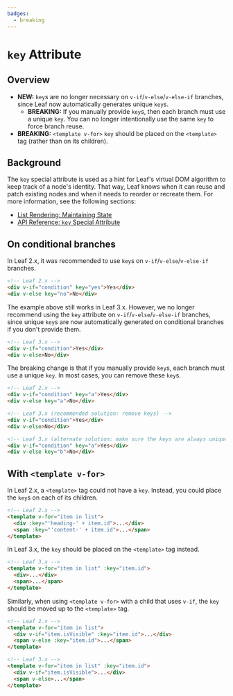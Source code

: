 ```yaml
---
badges:
  - breaking
---
```


# `key` Attribute <MigrationBadges :badges="$frontmatter.badges" />

## Overview

- **NEW:** `key`s are no longer necessary on `v-if`/`v-else`/`v-else-if` branches, since Leaf now automatically generates unique `key`s.
  - **BREAKING:** If you manually provide `key`s, then each branch must use a unique `key`. You can no longer intentionally use the same `key` to force branch reuse.
- **BREAKING:** `<template v-for>` `key` should be placed on the `<template>` tag (rather than on its children).

## Background

The `key` special attribute is used as a hint for Leaf's virtual DOM algorithm to keep track of a node's identity. That way, Leaf knows when it can reuse and patch existing nodes and when it needs to reorder or recreate them. For more information, see the following sections:

- [List Rendering: Maintaining State](/docs/list.html#maintaining-state)
- [API Reference: `key` Special Attribute](/api/special-attributes.html#key)

## On conditional branches

In Leaf 2.x, it was recommended to use `key`s on `v-if`/`v-else`/`v-else-if` branches.

```html
<!-- Leaf 2.x -->
<div v-if="condition" key="yes">Yes</div>
<div v-else key="no">No</div>
```

The example above still works in Leaf 3.x. However, we no longer recommend using the `key` attribute on `v-if`/`v-else`/`v-else-if` branches, since unique `key`s are now automatically generated on conditional branches if you don't provide them.

```html
<!-- Leaf 3.x -->
<div v-if="condition">Yes</div>
<div v-else>No</div>
```

The breaking change is that if you manually provide `key`s, each branch must use a unique `key`. In most cases, you can remove these `key`s.

```html
<!-- Leaf 2.x -->
<div v-if="condition" key="a">Yes</div>
<div v-else key="a">No</div>

<!-- Leaf 3.x (recommended solution: remove keys) -->
<div v-if="condition">Yes</div>
<div v-else>No</div>

<!-- Leaf 3.x (alternate solution: make sure the keys are always unique) -->
<div v-if="condition" key="a">Yes</div>
<div v-else key="b">No</div>
```

## With `<template v-for>`

In Leaf 2.x, a `<template>` tag could not have a `key`. Instead, you could place the `key`s on each of its children.

```html
<!-- Leaf 2.x -->
<template v-for="item in list">
  <div :key="'heading-' + item.id">...</div>
  <span :key="'content-' + item.id">...</span>
</template>
```

In Leaf 3.x, the `key` should be placed on the `<template>` tag instead.

```html
<!-- Leaf 3.x -->
<template v-for="item in list" :key="item.id">
  <div>...</div>
  <span>...</span>
</template>
```

Similarly, when using `<template v-for>` with a child that uses `v-if`, the `key` should be moved up to the `<template>` tag.

```html
<!-- Leaf 2.x -->
<template v-for="item in list">
  <div v-if="item.isVisible" :key="item.id">...</div>
  <span v-else :key="item.id">...</span>
</template>

<!-- Leaf 3.x -->
<template v-for="item in list" :key="item.id">
  <div v-if="item.isVisible">...</div>
  <span v-else>...</span>
</template>
```
